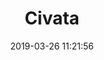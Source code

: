 ---
title: 'Civata'
date: '2019-03-26 11:21:56'
description: Civata
productcategory: Somun, Civata, Vida vb.
maincategory: Hırdavat
background: '#e58e26'
prioritiy: 9902
image: '/assets/img/civata_render.jpg'
techimage: '/assets/img/civata_teknik_cizim.jpg'
specsimage: '/assets/img/civata_tablo_tr.jpg'
product: true

---